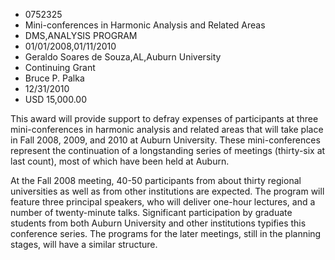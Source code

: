 
* 0752325
* Mini-conferences in Harmonic Analysis and Related Areas
* DMS,ANALYSIS PROGRAM
* 01/01/2008,01/11/2010
* Geraldo Soares de Souza,AL,Auburn University
* Continuing Grant
* Bruce P. Palka
* 12/31/2010
* USD 15,000.00

This award will provide support to defray expenses of participants at three
mini-conferences in harmonic analysis and related areas that will take place in
Fall 2008, 2009, and 2010 at Auburn University. These mini-conferences represent
the continuation of a longstanding series of meetings (thirty-six at last
count), most of which have been held at Auburn.

At the Fall 2008 meeting, 40-50 participants from about thirty regional
universities as well as from other institutions are expected. The program will
feature three principal speakers, who will deliver one-hour lectures, and a
number of twenty-minute talks. Significant participation by graduate students
from both Auburn University and other institutions typifies this conference
series. The programs for the later meetings, still in the planning stages, will
have a similar structure.


